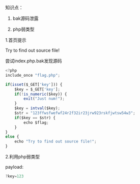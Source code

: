 知识点：

1. bak源码泄露

2. php弱类型



1.首页提示

Try to find out source file!



尝试index.php.bak发现源码

```javascript
<?php
include_once "flag.php";

if(isset($_GET['key'])) {
    $key = $_GET['key'];
    if(!is_numeric($key)) {
        exit("Just num!");
    }
    $key = intval($key);
    $str = "123ffwsfwefwf24r2f32ir23jrw923rskfjwtsw54w3";
    if($key == $str) {
        echo $flag;
    }
}
else {
    echo "Try to find out source file!";
}
```



2.利用php弱类型

payload:

```javascript
?key=123
```

